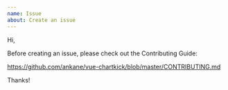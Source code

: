 ```yaml
---
name: Issue
about: Create an issue
---
```


Hi,

Before creating an issue, please check out the Contributing Guide:

https://github.com/ankane/vue-chartkick/blob/master/CONTRIBUTING.md

Thanks!
